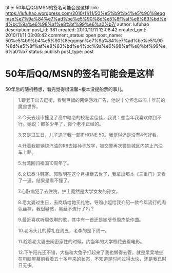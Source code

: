 title: 50年后QQ/MSN的签名可能会是这样
link: https://lufuhao.wordpress.com/2010/11/11/50%e5%b9%b4%e5%90%8eqqmsn%e7%9a%84%e7%ad%be%e5%90%8d%e5%8f%af%e8%83%bd%e4%bc%9a%e6%98%af%e8%bf%99%e6%a0%b7/
author: lufuhao
description: 
post_id: 381
created: 2010/11/11 12:08:42
created_gmt: 2010/11/11 03:08:42
comment_status: open
post_name: 50%e5%b9%b4%e5%90%8eqqmsn%e7%9a%84%e7%ad%be%e5%90%8d%e5%8f%af%e8%83%bd%e4%bc%9a%e6%98%af%e8%bf%99%e6%a0%b7
status: publish
post_type: post

# 50年后QQ/MSN的签名可能会是这样

50年后的随机畅想，看完觉得很温馨~根本没提船票的事儿。 

> 1.跟老王出去逛街，看到巨幅的网络游戏广告，他说十分怀念四五十年前的魔兽世界。 
> 
> 2.今天去超市撞见了高中暗恋的校花孟佳佳，我说：想当年我喜欢你到不行。她说：都多少年了，你个老不正经的。 
> 
> 3.又是过生日，儿子送了我一部IPHONE 50。我觉得还是没有4代好看。 
> 
> 4.开着我那辆烧汽油的R8去接孙子放学，被交警再次警告城区内禁止汽油车上路。 
> 
> 5.台湾回归祖国10周年了。 
> 
> 6.文坛泰斗韩寒、郭敬明在这个月相继去世了，我拿出那本《三重门》又看了一遍，结果是看不懂了。 
> 
> 7.心脏病犯了去住院，护士竟然是大学女友的孙女。 
> 
> 8.老太婆过生日，去商场给她买礼物，导购小姐给我介绍一款今年流行的肉色丝袜，我很疑惑，黑丝不流行了吗？ 
> 
> 9.最近喜欢听周依琳的歌，其中有一首还是她爷爷周杰伦作曲。 
> 
> 10.老冯头儿的葬礼在周五，老李的是下周一。 
> 
> 11.趁着老太婆去闺密家住的时候，约当年的大学校花去看电影。 
> 
> 12.下午阳光还不错，大猫和大兔子打起来了我也懒得去管。就是呆呆地坐在电脑屏幕前看着五十多年来的状态，不知道是时间过得太快，还是我已时日无多。